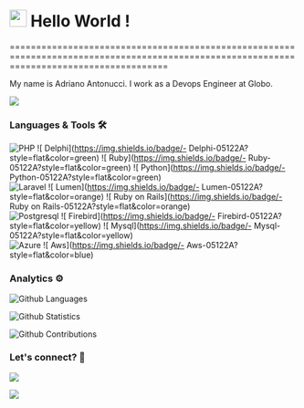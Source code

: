
<h1><img src="https://emojis.slackmojis.com/emojis/images/1531849430/4246/blob-sunglasses.gif?1531849430" width="30"/> Hello World ! </h1>
==========================================================================================================================================


My name is Adriano Antonucci. I work as a Devops Engineer at Globo.

![](http://estruyf-github.azurewebsites.net/api/VisitorHit?user=adrianoantonucci&repo=adrianoantonucci&countColorcountColor)

### Languages & Tools 🛠  
![PHP](https://img.shields.io/badge/-PHP-05122A?style=flat&color=green)&nbsp;![ Delphi](https://img.shields.io/badge/- Delphi-05122A?style=flat&color=green)&nbsp;![ Ruby](https://img.shields.io/badge/- Ruby-05122A?style=flat&color=green)&nbsp;![ Python](https://img.shields.io/badge/- Python-05122A?style=flat&color=green)&nbsp;  
![Laravel](https://img.shields.io/badge/-Laravel-05122A?style=flat&color=orange)&nbsp;![ Lumen](https://img.shields.io/badge/- Lumen-05122A?style=flat&color=orange)&nbsp;![ Ruby on Rails](https://img.shields.io/badge/- Ruby on Rails-05122A?style=flat&color=orange)&nbsp;  
![Postgresql](https://img.shields.io/badge/-Postgresql-05122A?style=flat&color=yellow)&nbsp;![ Firebird](https://img.shields.io/badge/- Firebird-05122A?style=flat&color=yellow)&nbsp;![ Mysql](https://img.shields.io/badge/- Mysql-05122A?style=flat&color=yellow)&nbsp;  
![Azure](https://img.shields.io/badge/-Azure-05122A?style=flat&color=blue)&nbsp;![ Aws](https://img.shields.io/badge/- Aws-05122A?style=flat&color=blue)&nbsp;  


### Analytics ⚙️

![Github Languages](https://github-readme-stats.vercel.app/api/top-langs/?username=adrianoantonucci&layout=compact&count_private=true)

![Github Statistics](https://github-readme-stats.vercel.app/api/?username=adrianoantonucci&count_private=true&show_icons=true)

![Github Contributions](https://github-readme-streak-stats.herokuapp.com/?user=adrianoantonucci&hide_border=true)

### Let's connect? 🤝

<p align="left">

<a href="https://www.linkedin.com/in/adrianoantonucci/"><img src="https://img.shields.io/badge/-LinkedIn-0077B5?style=flat&logo=Linkedin&logoColor=white"/></a>

<a href="https://www.instagram.com/adrianoantonucci"><img src="https://img.shields.io/badge/-Instagram-E4405F?style=flat&logo=instagram&logoColor=white"/></a>

</p>
